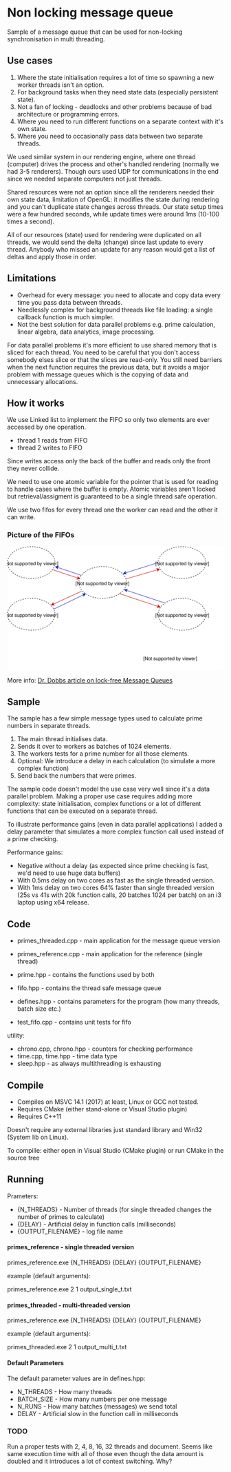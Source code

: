 # Non locking message queue
Sample of a message queue that can be used for non-locking synchronisation in multi threading.

## Use cases
1. Where the state initialisation requires a lot of time so spawning a new worker threads isn't an option.
2. For background tasks when they need state data (especially persistent state).
3. Not a fan of locking - deadlocks and other problems because of bad architecture or programming errors.
4. Where you need to run different functions on a separate context with it's own state.
5. Where you need to occasionally pass data between two separate threads.

We used similar system in our rendering engine, where one thread (computer) drives the process and other's handled rendering (normally we had 3-5 renderers). Though ours used UDP for communications in the end since we needed separate computers not just threads.

Shared resources were not an option since all the renderers needed their own state data, limitation of OpenGL: it modifies the state during rendering and you can't duplicate state changes across threads.
Our state setup times were a few hundred seconds, while update times were around 1ms (10-100 times a second).

All of our resources (state) used for rendering were duplicated on all threads, we would send the delta (change) since last update to every thread.
Anybody who missed an update for any reason would get a list of deltas and apply those in order.

## Limitations
* Overhead for every message: you need to allocate and copy data every time you pass data between threads.
* Needlessly complex for background threads like file loading: a single callback function is much simpler.
* Not the best solution for data parallel problems e.g. prime calculation, linear algebra, data analytics, image processing.

For data parallel problems it's more efficient to use shared memory that is sliced for each thread. You need to be careful that you don't access somebody elses slice or that the slices are read-only. You still need barriers when the next function requires the previous data, but it avoids a major problem with message queues which is the copying of data and unnecessary allocations.

## How it works
We use Linked list to implement the FIFO so only two elements are ever accessed by one operation.
* thread 1 reads from FIFO
* thread 2 writes to FIFO

Since writes access only the back of the buffer and reads only the front they never collide.

We need to use one atomic variable for the pointer that is used for reading to handle cases where the buffer is empty. Atomic variables aren't locked but retrieval/assigment is guaranteed to be a single thread safe operation.

We use two fifos for every thread one the worker can read and the other it can write.

### Picture of the FIFOs
![alt text](worker_fifos.svg "FIFOs for four worker threads.")


More info: [Dr. Dobbs article on lock-free Message Queues](http://www.drdobbs.com/parallel/writing-lock-free-code-a-corrected-queue/210604448#)

## Sample
The sample has a few simple message types used to calculate prime numbers in separate threads.

1. The main thread initialises data.
2. Sends it over to workers as batches of 1024 elements.
3. The workers tests for a prime number for all those elements.
4. Optional: We introduce a delay in each calculation (to simulate a more complex function)
5. Send back the numbers that were primes.

The sample code doesn't model the use case very well since it's a data parallel problem.
Making a proper use case requires adding more complexity: state initialisation, complex functions or a lot of different functions that can be executed on a separate thread.

To illustrate performance gains (even in data parallel applications) I added a delay parameter that simulates a more complex function call used instead of a prime checking.

Performance gains:
* Negative without a delay (as expected since prime checking is fast, we'd need to use huge data buffers)
* With 0.5ms delay on two cores as fast as the single threaded version.
* With 1ms delay on two cores 64% faster than single threaded version (25s vs 41s with 20k function calls, 20 batches 1024 per batch) on an i3 laptop using x64 release.

## Code
* primes_threaded.cpp - main application for the message queue version
* primes_reference.cpp - main application for the reference (single thread)

* prime.hpp - contains the functions used by both
* fifo.hpp - contains the thread safe message queue
* defines.hpp - contains parameters for the program (how many threads, batch size etc.)

* test_fifo.cpp - contains unit tests for fifo

utility:
* chrono.cpp, chrono.hpp - counters for checking performance
* time.cpp, time.hpp     - time data type
* sleep.hpp              - as always multithreading is exhausting


## Compile
* Compiles on MSVC 14.1 (2017) at least, Linux or GCC not tested.
* Requires CMake (either stand-alone or Visual Studio plugin)
* Requires C++11

Doesn't require any external libraries just standard library and Win32 (System lib on Linux).

To compille: either open in Visual Studio (CMake plugin) or run CMake in the source tree

## Running
Prameters:
* {N_THREADS} - Number of threads (for single threaded changes the number of primes to calculate)
* {DELAY} - Artificial delay in function calls (milliseconds)
* {OUTPUT_FILENAME} - log file name

#### primes_reference - single threaded version
primes_reference.exe {N_THREADS} {DELAY} {OUTPUT_FILENAME}

example (default arguments):

primes_reference.exe 2 1 output_single_t.txt


#### primes_threaded - multi-threaded version
primes_reference.exe {N_THREADS} {DELAY} {OUTPUT_FILENAME}

example (default arguments):

primes_threaded.exe 2 1 output_multi_t.txt

#### Default Parameters
The default parameter values are in defines.hpp:
* N_THREADS - How many threads
* BATCH_SIZE - How many numbers per one message
* N_RUNS - How many batches (messages) we send total
* DELAY - Artificial slow in the function call in milliseconds

### TODO
Run a proper tests with 2, 4, 8, 16, 32 threads and document. Seems like same execution time with all of those even though the data amount is doubled and it introduces a lot of context switching. Why?
